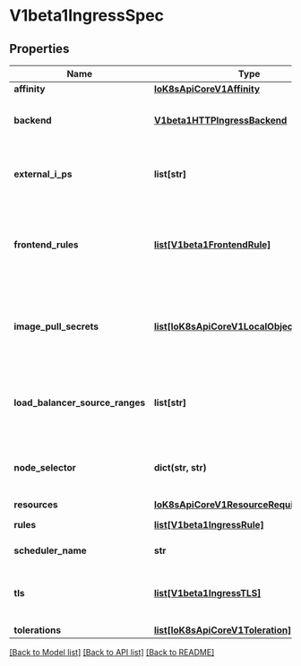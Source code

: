 # V1beta1IngressSpec

## Properties
Name | Type | Description | Notes
------------ | ------------- | ------------- | -------------
**affinity** | [**IoK8sApiCoreV1Affinity**](IoK8sApiCoreV1Affinity.md) | If specified, the pod&#39;s scheduling constraints | [optional] 
**backend** | [**V1beta1HTTPIngressBackend**](V1beta1HTTPIngressBackend.md) | A default backend capable of servicing requests that don&#39;t match any rule. At least one of &#39;backend&#39; or &#39;rules&#39; must be specified. This field is optional to allow the loadbalancer controller or defaulting logic to specify a global default. | [optional] 
**external_i_ps** | **list[str]** | externalIPs is a list of IP addresses for which nodes in the cluster will also accept traffic for this service.  These IPs are not managed by Kubernetes.  The user is responsible for ensuring that traffic arrives at a node with this IP.  A common example is external load-balancers that are not part of the Kubernetes system. | [optional] 
**frontend_rules** | [**list[V1beta1FrontendRule]**](V1beta1FrontendRule.md) | Frontend rules specifies a set of rules that should be applied in HAProxy frontend configuration. The set of keywords are from here https://cbonte.github.io/haproxy-dconv/1.7/configuration.html#4.1 Only frontend sections can be applied here. It is up to user to provide valid set of rules. This allows acls or other options in frontend sections in HAProxy config. Frontend rules will be mapped with Ingress Rules according to port. | [optional] 
**image_pull_secrets** | [**list[IoK8sApiCoreV1LocalObjectReference]**](IoK8sApiCoreV1LocalObjectReference.md) | ImagePullSecrets is an optional list of references to secrets in the same namespace to use for pulling any of the images used by this PodSpec. If specified, these secrets will be passed to individual puller implementations for them to use. For example, in the case of docker, only DockerConfig type secrets are honored. More info: https://kubernetes.io/docs/concepts/containers/images#specifying-imagepullsecrets-on-a-pod | [optional] 
**load_balancer_source_ranges** | **list[str]** | Optional: If specified and supported by the platform, this will restrict traffic through the cloud-provider load-balancer will be restricted to the specified kubernetes.client IPs. This field will be ignored if the cloud-provider does not support the feature. https://kubernetes.io/docs/tasks/access-application-cluster/configure-cloud-provider-firewall/ | [optional] 
**node_selector** | **dict(str, str)** | NodeSelector is a selector which must be true for the pod to fit on a node. Selector which must match a node&#39;s labels for the pod to be scheduled on that node. More info: https://kubernetes.io/docs/concepts/configuration/assign-pod-node/ | [optional] 
**resources** | [**IoK8sApiCoreV1ResourceRequirements**](IoK8sApiCoreV1ResourceRequirements.md) | Compute Resources required by the sidecar container. | [optional] 
**rules** | [**list[V1beta1IngressRule]**](V1beta1IngressRule.md) | A list of host rules used to configure the Ingress. If unspecified, or no rule matches, all traffic is sent to the default backend. | [optional] 
**scheduler_name** | **str** | If specified, the pod will be dispatched by specified scheduler. If not specified, the pod will be dispatched by default scheduler. | [optional] 
**tls** | [**list[V1beta1IngressTLS]**](V1beta1IngressTLS.md) | TLS is the TLS configuration. Currently the Ingress only supports a single TLS port, 443, and assumes TLS termination. If multiple members of this list specify different hosts, they will be multiplexed on the same port according to the hostname specified through the SNI TLS extension. | [optional] 
**tolerations** | [**list[IoK8sApiCoreV1Toleration]**](IoK8sApiCoreV1Toleration.md) | If specified, the pod&#39;s tolerations. | [optional] 

[[Back to Model list]](../README.md#documentation-for-models) [[Back to API list]](../README.md#documentation-for-api-endpoints) [[Back to README]](../README.md)



